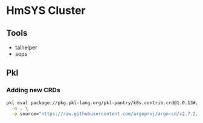 # HmSYS Cluster

## Tools

- talhelper
- sops

## Pkl

### Adding new CRDs

```bash
pkl eval package://pkg.pkl-lang.org/pkl-pantry/k8s.contrib.crd@1.0.13#/generate.pkl \
  -m . \
  -p source="https://raw.githubusercontent.com/argoproj/argo-cd/v2.7.2/manifests/install.yaml"
```
